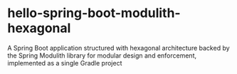 # hello-spring-boot-modulith-hexagonal
A Spring Boot application structured with hexagonal architecture backed by the Spring Modulith library for modular design and enforcement, implemented as a single Gradle project 
